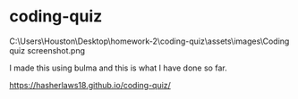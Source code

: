 # coding-quiz

C:\Users\Houston\Desktop\homework-2\coding-quiz\assets\images\Coding quiz screenshot.png

I made this using bulma and this is what I have done so far.

https://hasherlaws18.github.io/coding-quiz/
